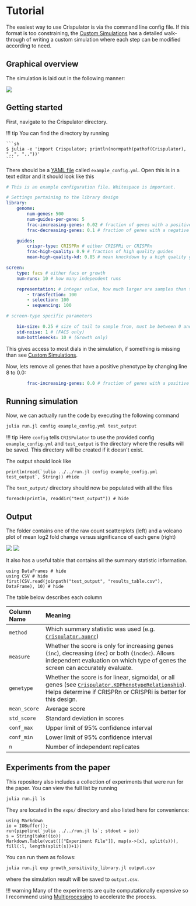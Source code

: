 # Tutorial

The easiest way to use Crispulator is via the command line config file. If this
format is too constraining, the [Custom Simulations](@ref) has a detailed walk-
through of writing a custom simulation where each step can be modified according
to need.

## Graphical overview

The simulation is laid out in the following manner:

![](assets/overview.png)

## Getting started


First, navigate to the Crispulator directory.

!!! tip
    You can find the directory by running

    ```sh
    $ julia -e 'import Crispulator; println(normpath(pathof(Crispulator), "..", ".."))'
    ```

There should be a [YAML file](https://learnxinyminutes.com/docs/yaml/) called
`example_config.yml`. Open this is in a text editor and it should look like this

```yaml
# This is an example configuration file. Whitespace is important.

# Settings pertaining to the library design
library:
    genome:
        num-genes: 500
        num-guides-per-gene: 5
        frac-increasing-genes: 0.02 # fraction of genes with a positive phenotype
        frac-decreasing-genes: 0.1 # fraction of genes with a negative phenotype

    guides:
        crispr-type: CRISPRn # either CRISPRi or CRISPRn
        frac-high-quality: 0.9 # fraction of high quality guides
        mean-high-quality-kd: 0.85 # mean knockdown by a high quality guide (CRISPRi only)

screen:
    type: facs # either facs or growth
    num-runs: 10 # how many independent runs

    representation: # integer value, how much larger are samples than the library
        - transfection: 100
        - selection: 100
        - sequencing: 100

# screen-type specific parameters

    bin-size: 0.25 # size of tail to sample from, must be between 0 and 0.5 (FACS only)
    std-noise: 1 # (FACS only)
    num-bottlenecks: 10 # (Growth only)
```

This gives access to most dials in the simulation, if something is missing than
see [Custom Simulations](@ref).

Now, lets remove all genes that have a positive phenotype by changing line 8 to
0.0:

```yaml
        frac-increasing-genes: 0.0 # fraction of genes with a positive phenotype
```

## Running simulation

Now, we can actually run the code by executing the following command

```julia
julia run.jl config example_config.yml test_output
```

!!! tip
    Here `config` tells `CRISPulator` to use the provided config
    `example_config.yml` and `test_output` is the directory where the results
    will be saved. This directory will be created if it doesn't exist.

The output should look like

```@example
println(read(`julia ../../run.jl config example_config.yml test_output`, String)) #hide
```

The `test_output/` directory should now be populated with all the files

```@example
foreach(println, readdir("test_output")) # hide
```

## Output

The folder contains one of the raw count scatterplots (left) and a volcano plot
of mean log2 fold change versus significance of each gene (right)

![](test_output/counts.svg)
![](test_output/volcano.svg)

It also has a useful table that contains all the summary statistic information.

```@example
using DataFrames # hide
using CSV # hide
first(CSV.read(joinpath("test_output", "results_table.csv"), DataFrame), 10) # hide
```

The table below describes each column

| Column Name  | Meaning  |
|:--|:--|
| `method` | Which summary statistic was used (e.g. [`Crispulator.auprc`](@ref))  |
| `measure`  | Whether the score is only for increasing genes (`inc`), decreasing (`dec`) or both (`incdec`). Allows independent evaluation on which type of genes the screen can accurately evaluate.  |
| `genetype`  | Whether the score is for linear, sigmoidal, or all genes (see [`Crispulator.KDPhenotypeRelationship`](@ref)). Helps determine if CRISPRn or CRISPRi is better for this design.  |
| `mean_score`  | Average score  |
| `std_score`  | Standard deviation in scores  |
| `conf_max`  | Upper limit of 95% confidence interval  |
| `conf_min`  | Lower limit of 95% confidence interval  |
| `n`  | Number of independent replicates  |

## Experiments from the paper

This repository also includes a collection of experiments that were run for the
paper. You can view the full list by running

```julia
julia run.jl ls
```

They are located in the `exps/` directory and also listed here for convenience:

```@eval
using Markdown
io = IOBuffer();
run(pipeline(`julia ../../run.jl ls`; stdout = io))
s = String(take!(io))
Markdown.Table(vcat([["Experiment File"]], map(x->[x], split(s))), fill(:l, length(split(s))+1))
```

You can run them as follows:

```julia
julia run.jl exp growth_sensitivity_library.jl output.csv
```

where the simulation result will be saved to `output.csv`.

!!! warning
    Many of the experiments are quite computationally expensive so I recommend
    using [Multiprocessing](@ref) to accelerate the process.

